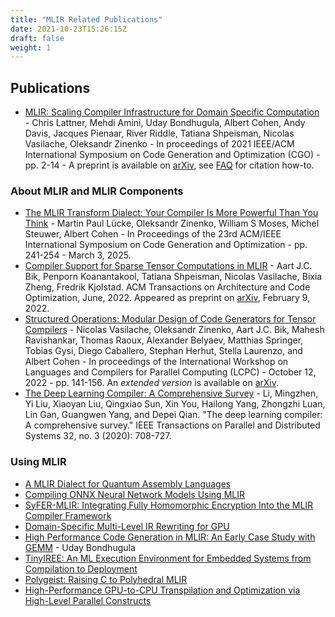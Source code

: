 ```yaml
---
title: "MLIR Related Publications"
date: 2021-10-23T15:26:15Z
draft: false
weight: 1
---
```


## Publications

* [MLIR: Scaling Compiler Infrastructure for Domain Specific
  Computation](https://ieeexplore.ieee.org/abstract/document/9370308) -
  Chris Lattner, Mehdi Amini, Uday Bondhugula, Albert Cohen, Andy Davis, Jacques Pienaar, River Riddle, Tatiana Shpeisman, Nicolas Vasilache, Oleksandr Zinenko - In proceedings of 2021 IEEE/ACM International Symposium on Code Generation and Optimization (CGO) - pp. 2-14 -
  A preprint is available on [arXiv](https://arxiv.org/abs/2002.11054), see
  [FAQ](https://mlir.llvm.org/getting_started/Faq/#how-to-refer-to-mlir-in-publications-is-there-an-accompanying-paper)
  for citation how-to.

### About MLIR and MLIR Components

* [The MLIR Transform Dialect: Your Compiler Is More Powerful Than You Think](https://dl.acm.org/doi/abs/10.1145/3696443.3708922) -
  Martin Paul Lücke, Oleksandr Zinenko, William S Moses, Michel Steuwer, Albert Cohen - In Proceedings of
  the 23rd ACM/IEEE International Symposium on Code Generation and Optimization - pp. 241-254 - March 3,
  2025.
* [Compiler Support for Sparse Tensor Computations in MLIR](https://dl.acm.org/doi/10.1145/3544559) -
  Aart J.C. Bik, Penporn Koanantakool, Tatiana Shpeisman, Nicolas Vasilache, Bixia Zheng, Fredrik Kjolstad.
  ACM Transactions on Architecture and Code Optimization, June, 2022.
  Appeared as preprint on [arXiv](https://arxiv.org/abs/2202.04305), February 9, 2022.
* [Structured Operations: Modular Design of Code Generators for Tensor Compilers](https://link.springer.com/chapter/10.1007/978-3-031-31445-2_10) -
  Nicolas Vasilache, Oleksandr Zinenko, Aart J.C. Bik, Mahesh   Ravishankar, Thomas Raoux,
  Alexander Belyaev, Matthias Springer, Tobias Gysi, Diego Caballero, Stephan Herhut, Stella Laurenzo,
  and Albert Cohen - In proceedings of the International Workshop on Languages and Compilers for
  Parallel Computing (LCPC) - October 12, 2022 - pp. 141-156. An *extended version* is available on
  [arXiv](https://arxiv.org/abs/2202.03293).
* [The Deep Learning Compiler: A Comprehensive Survey](https://arxiv.org/abs/2002.03794) -
  Li, Mingzhen, Yi Liu, Xiaoyan Liu, Qingxiao Sun, Xin You, Hailong Yang, Zhongzhi Luan, Lin Gan, Guangwen Yang, and Depei Qian. "The deep learning compiler: A comprehensive survey." IEEE Transactions on Parallel and Distributed Systems 32, no. 3 (2020): 708-727.

### Using MLIR

* [A MLIR Dialect for Quantum Assembly Languages](https://arxiv.org/abs/2101.11365)
* [Compiling ONNX Neural Network Models Using MLIR](https://arxiv.org/abs/2008.08272)
* [SyFER-MLIR: Integrating Fully Homomorphic Encryption Into the MLIR Compiler Framework](https://math.mit.edu/research/highschool/primes/materials/2020/Govindarajan-Moses.pdf)
* [Domain-Specific Multi-Level IR Rewriting for GPU](https://arxiv.org/abs/2005.13014)
* [High Performance Code Generation in MLIR: An Early Case Study with GEMM](https://arxiv.org/abs/2003.00532) -
  Uday Bondhugula
* [TinyIREE: An ML Execution Environment for Embedded Systems from Compilation to Deployment](https://doi.org/10.1109/MM.2022.3178068)
* [Polygeist: Raising C to Polyhedral MLIR](https://ieeexplore.ieee.org/document/9563011)
* [High-Performance GPU-to-CPU Transpilation and Optimization via High-Level Parallel Constructs](https://arxiv.org/abs/2207.00257)

